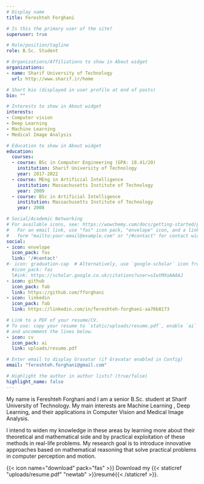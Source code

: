 ```yaml
---
# Display name
title: Fereshteh Forghani

# Is this the primary user of the site?
superuser: true

# Role/position/tagline
role: B.Sc. Student

# Organizations/Affiliations to show in About widget
organizations:
- name: Sharif University of Technology
  url: http://www.sharif.ir/home

# Short bio (displayed in user profile at end of posts)
bio: ""

# Interests to show in About widget
interests:
- Computer vision
- Deep Learning
- Machine Learning
- Medical Image Analysis

# Education to show in About widget
education:
  courses:
  - course: BSc in Computer Engineering (GPA: 18.41/20)
    institution: Sharif University of Technology
    year: 2017-2022
  - course: MEng in Artificial Intelligence
    institution: Massachusetts Institute of Technology
    year: 2009
  - course: BSc in Artificial Intelligence
    institution: Massachusetts Institute of Technology
    year: 2008  

# Social/Academic Networking
# For available icons, see: https://wowchemy.com/docs/getting-started/page-builder/#icons
#   For an email link, use "fas" icon pack, "envelope" icon, and a link in the
#   form "mailto:your-email@example.com" or "/#contact" for contact widget.
social:
- icon: envelope
  icon_pack: fas
  link: '/#contact'
#- icon: graduation-cap  # Alternatively, use `google-scholar` icon from `ai` icon pack
  #icon_pack: fas
  l#ink: https://scholar.google.co.uk/citations?user=sIwtMXoAAAAJ
- icon: github
  icon_pack: fab
  link: https://github.com/fforghani
- icon: linkedin
  icon_pack: fab
  link: https://linkedin.com/in/fereshteh-forghani-aa76b8173

# Link to a PDF of your resume/CV.
# To use: copy your resume to `static/uploads/resume.pdf`, enable `ai` icons in `params.toml`, 
# and uncomment the lines below.
- icon: cv
  icon_pack: ai
  link: uploads/resume.pdf

# Enter email to display Gravatar (if Gravatar enabled in Config)
email: "fereshteh.forghani@gmail.com"

# Highlight the author in author lists? (true/false)
highlight_name: false
---
```


My name is Fereshteh Forghani and I am a senior B.Sc. student at Sharif University of Technology. My main interests are Machine Learning , Deep Learning, and their applications in Computer Vision and Medical Image Analysis. 

I intend to widen my knowledge in these areas by learning more about their theoretical and mathematical side and by practical exploitation of these methods in real-life problems. My research goal is to introduce innovative approaches based on mathematical reasoning that solve practical problems in computer perception and motion.

{{< icon name="download" pack="fas" >}} Download my {{< staticref "uploads/resume.pdf" "newtab" >}}resumé{{< /staticref >}}.
